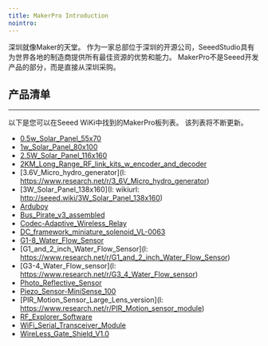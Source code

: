```yaml
---
title: MakerPro Introduction
nointro:
---
```


深圳就像Maker的天堂。 作为一家总部位于深圳的开源公司，SeeedStudio具有为世界各地的制造商提供所有最佳资源的优势和能力。 MakerPro不是Seeed开发产品的部分，而是直接从深圳采购。

## 产品清单
---

以下是您可以在Seeed WiKi中找到的MakerPro板列表。 该列表将不断更新。


* [0.5w_Solar_Panel_55x70](http://seeed.wiki/0.5w_Solar_Panel_55x70)
* [1w_Solar_Panel_80x100](http://seeed.wiki/1w_Solar_Panel_80x100)
* [2.5W_Solar_Panel_116x160](http://seeed.wiki/2.5W_Solar_Panel_116x160)
* [2KM_Long_Range_RF_link_kits_w_encoder_and_decoder](http://seeed.wiki/2KM_Long_Range_RF_link_kits_w_encoder_and_decoder)
* [3.6V_Micro_hydro_generator](l: https://www.research.net/r/3_6V_Micro_hydro_generator)
* [3W_Solar_Panel_138x160](l: wikiurl: http://seeed.wiki/3W_Solar_Panel_138x160)
* [Arduboy](http://seeed.wiki/Arduboy)
* [Bus_Pirate_v3_assembled](http://seeed.wiki/Bus_Pirate_v3_assembled)
* [Codec-Adaptive_Wireless_Relay](http://seeed.wiki/Codec-Adaptive_Wireless_Relay)
* [DC_framework_miniature_solenoid_VL-0063](http://seeed.wiki/DC_framework_miniature_solenoid_VL-0063)
* [G1-8_Water_Flow_Sensor](http://seeed.wiki/G1-8_Water_Flow_Sensor)
* [G1_and_2_inch_Water_Flow_Sensor](l: https://www.research.net/r/G1_and_2_inch_Water_Flow_Sensor)
* [G3-4_Water_Flow_sensor](l: https://www.research.net/r/G3_4_Water_Flow_sensor)
* [Photo_Reflective_Sensor](http://seeed.wiki/Photo_Reflective_Sensor)
* [Piezo_Sensor-MiniSense_100](http://seeed.wiki/Piezo_Sensor-MiniSense_100)
* [PIR_Motion_Sensor_Large_Lens_version](l: https://www.research.net/r/PIR_Motion_sensor_module)
* [RF_Explorer_Software]()
* [WiFi_Serial_Transceiver_Module](http://seeed.wiki/WiFi_Serial_Transceiver_Module)
* [WireLess_Gate_Shield_V1.0](http://seeed.wiki/WireLess_Gate_Shield_V1.0)